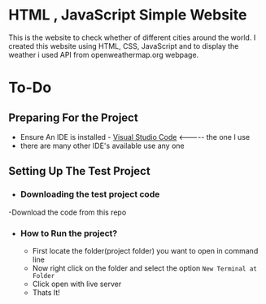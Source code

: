 # HTML , JavaScript Simple Website
This is the website to check whether of different cities around the world. I created this website using HTML, CSS, JavaScript and to display the weather i used API from openweathermap.org webpage.

# To-Do 
## Preparing For the Project
- Ensure An IDE is installed 
       - [Visual Studio Code](https://code.visualstudio.com)   <-----  the one I use
- there are many other IDE's available use any one

## Setting Up The Test Project

- ### Downloading the test project code
-Download the code from this repo

- ### How to Run the project?
    - First locate the folder(project folder) you want to open in command line
    - Now right click on the folder and select the option `New Terminal at Folder`
    - Click open with live server
    - Thats It! 

